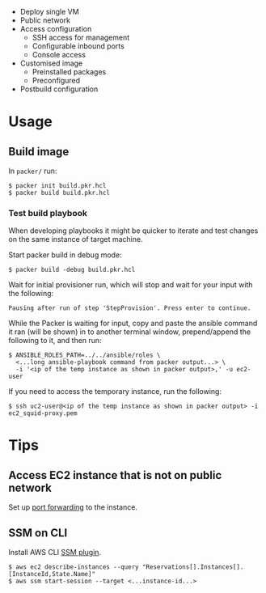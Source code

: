 - Deploy single VM
- Public network
- Access configuration
  - SSH access for management
  - Configurable inbound ports
  - Console access
- Customised image
  - Preinstalled packages
  - Preconfigured
- Postbuild configuration

# Usage

## Build image

In `packer/` run:

```
$ packer init build.pkr.hcl
$ packer build build.pkr.hcl
```

### Test build playbook

When developing playbooks it might be quicker to iterate and test changes
on the same instance of target machine.

Start packer build in debug mode:

```
$ packer build -debug build.pkr.hcl
```

Wait for initial provisioner run, which will stop and wait for your input with the following:

```
Pausing after run of step 'StepProvision'. Press enter to continue.
```

While the Packer is waiting for input, copy and paste the ansible command it ran (will be shown)
in to another terminal window, prepend/append the following to it, and then run:

```
$ ANSIBLE_ROLES_PATH=../../ansible/roles \
  <...long ansible-playbook command from packer output...> \
  -i '<ip of the temp instance as shown in packer output>,' -u ec2-user
```

If you need to access the temporary instance, run the following:

```
$ ssh uc2-user@<ip of the temp instance as shown in packer output> -i ec2_squid-proxy.pem
```

# Tips

## Access EC2 instance that is not on public network

Set up [port forwarding](https://aws.amazon.com/blogs/aws/new-port-forwarding-using-aws-system-manager-sessions-manager/) to the instance.

## SSM on CLI

Install AWS CLI [SSM plugin](https://docs.aws.amazon.com/systems-manager/latest/userguide/session-manager-working-with-install-plugin.html).

```
$ aws ec2 describe-instances --query "Reservations[].Instances[].[InstanceId,State.Name]"
$ aws ssm start-session --target <...instance-id...>
```
